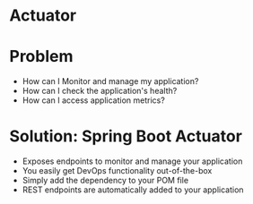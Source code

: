 # Actuator

# Problem
* How can I Monitor and manage my application?
* How can I check the application's health?
* How can I access application metrics?

# Solution: Spring Boot Actuator
* Exposes endpoints to monitor and manage your application
* You easily get DevOps functionality out-of-the-box
* Simply add the dependency to your POM file
* REST endpoints are automatically added to your application
